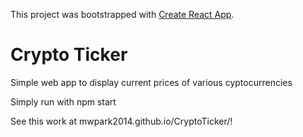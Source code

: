 This project was bootstrapped with [Create React App](https://github.com/facebookincubator/create-react-app).

# Crypto Ticker
Simple web app to display current prices of various cyptocurrencies

Simply run with npm start

See this work at mwpark2014.github.io/CryptoTicker/!

